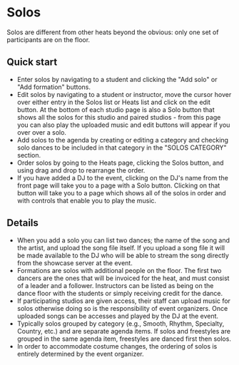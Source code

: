 # Solos

Solos are different from other heats beyond the obvious: only one set of participants are on the floor.

## Quick start

 * Enter solos by navigating to a student and clicking the "Add solo" or "Add formation" buttons.
 * Edit solos by navigating to a student or instructor, move the cursor hover over either entry in the Solos list or Heats list and click on the edit button.  At the bottom of each studio page is also a Solo button that shows all the solos for this studio and paired studios - from this page you can also play the uploaded music and edit buttons will appear if you over over a solo.
 * Add solos to the agenda by creating or editing a category and checking solo dances to be included in that category in the "SOLOS CATEGORY" section.
 * Order solos by going to the Heats page, clicking the Solos button, and using drag and drop to rearrange the order.
 * If you have added a DJ to the event, clicking on the DJ's name from the front page will take you to a page with a Solo button.  Clicking on that button will take you to a page which shows all of the solos in order and with controls that enable you to play the music.

## Details

 * When you add a solo you can list two dances; the name of the song and the artist, and upload the song file itself.  If you upload a song file it will be made available to the DJ who will be able to stream the song directly from the showcase server at the event.
 * Formations are solos with additional people on the floor.  The first two dancers are the ones that will be invoiced for the heat, and must consist of a leader and a follower.  Instructors can be listed as being on the dance floor with the students or simply receiving credit for the dance.
 * If participating studios are given access, their staff can upload music for solos otherwise doing so is the responsibility of event organizers.  Once uploaded songs can be accesses and played by the DJ at the event.
 * Typically solos grouped by category (e.g., Smooth, Rhythm, Specialty, Country, etc.) and are separate agenda items.  If solos and freestyles are grouped in the same agenda item, freestyles are danced first then solos.
 * In order to accommodate costume changes, the ordering of solos is entirely determined by the event organizer.